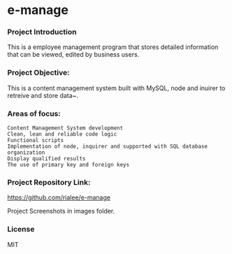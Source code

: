 # e-manage

### Project Introduction
This is a employee management program that stores detailed information that can be viewed, edited by business users.

### Project Objective:

This is a content management system built with MySQL, node and inuirer to retreive and store data~.

### Areas of focus:
    Content Management System development
    Clean, lean and reliable code logic
    Functional scripts
    Implementation of node, inquirer and supported with SQL database organization
    Display qualified results 
    The use of primary key and foreign keys

### Project Repository Link:
https://github.com/rialee/e-manage

Project Screenshots in images folder.

### License
MIT
